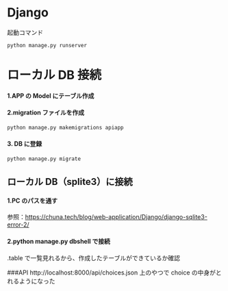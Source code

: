 # Django

起動コマンド

```bash
python manage.py runserver
```

# ローカル DB 接続

#### 1.APP の Model にテーブル作成

#### 2.migration ファイルを作成

```bash
python manage.py makemigrations apiapp
```

#### 3. DB に登録

```bash
python manage.py migrate
```

## ローカル DB（splite3）に接続

#### 1.PC のパスを通す

参照：https://chuna.tech/blog/web-application/Django/django-sqlite3-error-2/

#### 2.python manage.py dbshell で接続

.table で一覧見れるから、作成したテーブルができているか確認

###API
http://localhost:8000/api/choices.json
上のやつで choice の中身がとれるようになった
